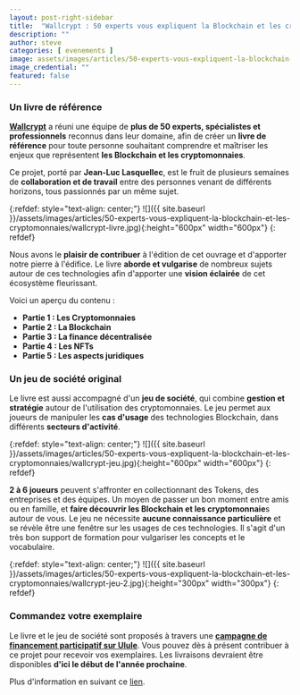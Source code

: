 ```yaml
---
layout: post-right-sidebar
title:  "Wallcrypt : 50 experts vous expliquent la Blockchain et les cryptomonnaies"
description: ""
author: steve
categories: [ evenements ]
image: assets/images/articles/50-experts-vous-expliquent-la-blockchain-et-les-cryptomonnaies/1.jpg
image_credential: ""
featured: false
---
```


### Un livre de référence

[**Wallcrypt**](https://wallcrypt.com/) a réuni une équipe de **plus de 50 experts, spécialistes et professionnels** reconnus dans leur domaine, afin de créer un **livre de référence** pour toute personne souhaitant comprendre et maîtriser les enjeux que représentent **les Blockchain et les cryptomonnaies**. 

Ce projet, porté par **Jean-Luc Lasquellec**, est le fruit de plusieurs semaines de **collaboration et de travail** entre des personnes venant de différents horizons, tous passionnés par un même sujet.

{:refdef: style="text-align: center;"}
![]({{ site.baseurl }}/assets/images/articles/50-experts-vous-expliquent-la-blockchain-et-les-cryptomonnaies/wallcrypt-livre.jpg){:height="600px" width="600px"}
{: refdef}

Nous avons le **plaisir de contribuer** à l'édition de cet ouvrage et d'apporter notre pierre à l'édifice. Le livre **aborde et vulgarise** de nombreux sujets autour de ces technologies afin d'apporter une **vision éclairée** de cet écosystème fleurissant. 

Voici un aperçu du contenu :
- **Partie 1 : Les Cryptomonnaies**
- **Partie 2 : La Blockchain**
- **Partie 3 : La finance décentralisée**
- **Partie 4 : Les NFTs**
- **Partie 5 : Les aspects juridiques**

### Un jeu de société original

Le livre est aussi accompagné d'un **jeu de société**, qui combine **gestion et stratégie** autour de l'utilisation des cryptomonnaies. Le jeu permet aux joueurs de manipuler les **cas d'usage** des technologies Blockchain, dans différents **secteurs d'activité**.

{:refdef: style="text-align: center;"}
![]({{ site.baseurl }}/assets/images/articles/50-experts-vous-expliquent-la-blockchain-et-les-cryptomonnaies/wallcrypt-jeu.jpg){:height="600px" width="600px"}
{: refdef}

**2 à 6 joueurs** peuvent s'affronter en collectionnant des Tokens, des entreprises et des équipes. Un moyen de passer un bon moment entre amis ou en famille, et **faire découvrir les Blockchain et les cryptomonnaie**s autour de vous. Le jeu ne nécessite **aucune connaissance particulière** et se révèle être une fenêtre sur les usages de ces technologies. Il s'agit d'un très bon support de formation pour vulgariser les concepts et le vocabulaire.


{:refdef: style="text-align: center;"}
![]({{ site.baseurl }}/assets/images/articles/50-experts-vous-expliquent-la-blockchain-et-les-cryptomonnaies/wallcrypt-jeu-2.jpg){:height="300px" width="300px"}
{: refdef}

### Commandez votre exemplaire

Le livre et le jeu de société sont proposés à travers une [**campagne de financement participatif sur Ulule**](https://fr.ulule.com/wallcrypt-livre-jeu/). Vous pouvez dès à présent contribuer à ce projet pour recevoir vos exemplaires. Les livraisons devraient être disponibles **d'ici le début de l'année prochaine**. 

Plus d'information en suivant ce [lien](https://fr.ulule.com/wallcrypt-livre-jeu/).
